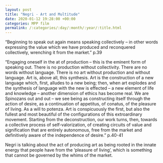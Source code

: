 ```yaml
---
layout: post
title: "Negri - Art and Multitude"
date: 2020-01-12 19:28:00 +00:00
categories: MPP film
permalink: /:categories/:day/:month/:year/:title.html
---
```


“Beginning to speak out again means speaking collectively – in other words expressing the value which we have produced and reconquered collectively, wrenching it from the market.” p.39

“Engaging oneself in the at of production – this is the eminent form of speaking out. There is no production without collectivity. There are no words without language. There is no art without production and without language. Art is, above all, this synthesis. Art is the construction of a new language which, first, alludes to a new being; then, when art explodes and the synthesis of language with the new is effected – a new element of life and knowledge – another dimension of ethics has become real. We are Spinozans out and out – we see being as constructing itself through the action of desire, as a continuation of appetitus, of conatus, of the pleasure of living. As a will to potenza. Art is conspicuously the first, but also the fullest and most beautiful of the configurations of this extroardinary movement. Starting from the deconstruction, our work turns, then, towards a collective process of self-valorization, of creating circuits of value and signification that are entirely autonomous, free from the market and definitively aware of the independence of desire.” p.40-41

Negri is talking about the act of producing art as being rooted in the innate energy that people have from the ‘pleasure of living’, which is something that cannot be governed by the whims of the market.



